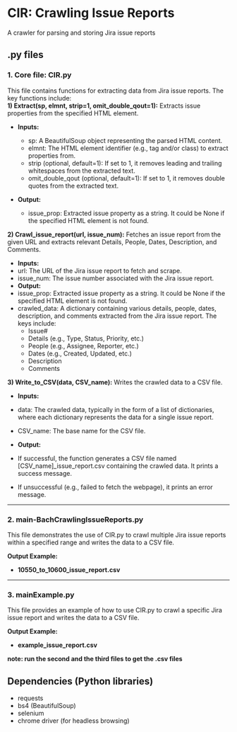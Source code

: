 # CIR: Crawling Issue Reports
A crawler for parsing  and storing Jira issue reports

## .py files
### 1. Core file: CIR.py   
This file contains functions for extracting data from Jira issue reports. The key functions include:   
**1) Extract(sp, elmnt, strip=1, omit_double_qout=1):** Extracts issue properties from the specified HTML element.  
- **Inputs:**  
  - sp: A BeautifulSoup object representing the parsed HTML content.
  - elmnt: The HTML element identifier (e.g., tag and/or class) to extract properties from.
  - strip (optional, default=1): If set to 1, it removes leading and trailing whitespaces from the extracted text.
  - omit_double_qout (optional, default=1): If set to 1, it removes double quotes from the extracted text.  

- **Output:**
  - issue_prop: Extracted issue property as a string. It could be None if the specified HTML element is not found.  


**2) Crawl_issue_report(url, issue_num):** Fetches an issue report from the given URL and extracts relevant Details, People, Dates, Description, and Comments.
 - **Inputs:**  
  - url: The URL of the Jira issue report to fetch and scrape.
  - issue_num: The issue number associated with the Jira issue report.  
 - **Output:**
  - issue_prop: Extracted issue property as a string. It could be None if the specified HTML element is not found. 
  - crawled_data: A dictionary containing various details, people, dates, description, and comments extracted from the Jira issue report. The keys include:
    - Issue#
    - Details (e.g., Type, Status, Priority, etc.)
    - People (e.g., Assignee, Reporter, etc.)
    - Dates (e.g., Created, Updated, etc.)
    - Description
    - Comments   


**3) Write_to_CSV(data, CSV_name):** Writes the crawled data to a CSV file.  
 - **Inputs:**  
  - data: The crawled data, typically in the form of a list of dictionaries, where each dictionary represents the data for a single issue report.
  - CSV_name: The base name for the CSV file. 

 - **Output:**
  - If successful, the function generates a CSV file named [CSV_name]_issue_report.csv containing the crawled data. It prints a success message.
  - If unsuccessful (e.g., failed to fetch the webpage), it prints an error message.

---------------------------------------------------------------------------------------------------------------------------------------
### 2. main-BachCrawlingIssueReports.py   
This file demonstrates the use of CIR.py to crawl multiple Jira issue reports within a specified range and writes the data to a CSV file.  

**Output Example:**  
- **10550_to_10600_issue_report.csv**

---------------------------------------------------------------------------------------------------------------------------------------
### 3. mainExample.py   
This file provides an example of how to use CIR.py to crawl a specific Jira issue report and writes the data to a CSV file.

**Output Example:**  
- **example_issue_report.csv**


 **note: run the second and the third files to get the .csv files** 


## Dependencies (Python libraries)
- requests
- bs4 (BeautifulSoup)
- selenium
- chrome driver (for headless browsing)



